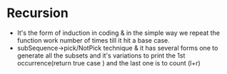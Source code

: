 # Recursion

- It's the form of induction in coding & in the simple way we repeat the function work number of times till it hit a base case.
- subSequence->pick/NotPick technique & it has several forms one to generate all the subsets and it's variations to print the 1st occurrence(return true case ) and the last one is to count (l+r)
